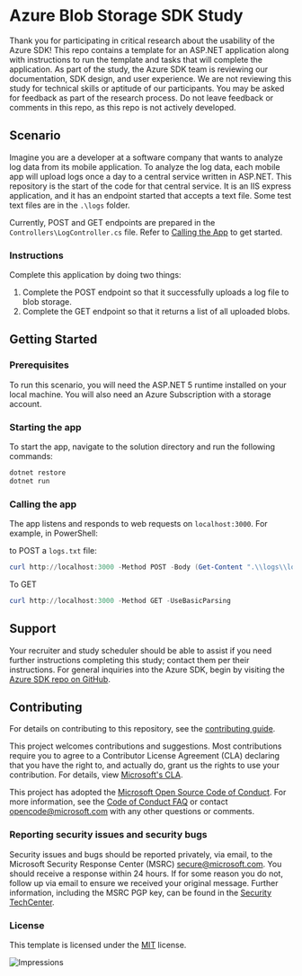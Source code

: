 ﻿# Azure Blob Storage SDK Study

Thank you for participating in critical research about the usability of the Azure SDK! This repo contains a template for an ASP.NET application along with instructions to run the template and tasks that will complete the application. As part of the study, the Azure SDK team is reviewing our documentation, SDK design, and user experience. We are not reviewing this study for technical skills or aptitude of our participants. You may be asked for feedback as part of the research process. Do not leave feedback or comments in this repo, as this repo is not actively developed.

## Scenario

Imagine you are a developer at a software company that wants to analyze log data from its mobile application. To analyze the log data, each mobile app will upload logs once a day to a central service written in ASP.NET. This repository is the start of the code for that central service. It is an IIS express application, and it has an endpoint started that accepts a text file. Some test text files are in the `.\logs` folder.

Currently, POST and GET endpoints are prepared in the `Controllers\LogController.cs` file. Refer to [Calling the App](#calling-the-app) to get started.

### Instructions

Complete this application by doing two things:

1. Complete the POST endpoint so that it successfully uploads a log file to blob storage.
2. Complete the GET endpoint so that it returns a list of all uploaded blobs.

## Getting Started

### Prerequisites

To run this scenario, you will need the ASP.NET 5 runtime installed on your local machine. You will also need an Azure Subscription with a storage account.

### Starting the app

To start the app, navigate to the solution directory and run the following commands:

```powershell
dotnet restore
dotnet run
```

### Calling the app

The app listens and responds to web requests on `localhost:3000`. For example, in PowerShell:

to POST a `logs.txt` file:

```powershell
curl http://localhost:3000 -Method POST -Body (Get-Content ".\\logs\\logs01.txt") -UseBasicParsing
```

To GET

```powershell
curl http://localhost:3000 -Method GET -UseBasicParsing
```

## Support

Your recruiter and study scheduler should be able to assist if you need further instructions completing this study; contact them per their instructions. For general inquiries into the Azure SDK, begin by visiting the [Azure SDK repo on GitHub](https://github.com/Azure/azure-sdk).

## Contributing

For details on contributing to this repository, see the [contributing guide](https://github.com/Azure-Samples/quickstart-storage-blobs-for-js/blob/main/CONTRIBUTING.md).

This project welcomes contributions and suggestions. Most contributions require you to agree to a Contributor License Agreement (CLA) declaring that you have the right to, and actually do, grant us the rights to use your contribution. For details, view [Microsoft's CLA](https://cla.microsoft.com).

This project has adopted the [Microsoft Open Source Code of Conduct](https://opensource.microsoft.com/codeofconduct/). For more information, see the [Code of Conduct FAQ](https://opensource.microsoft.com/codeofconduct/faq/) or contact [opencode@microsoft.com](mailto:opencode@microsoft.com) with any other questions or comments.

<!-- ### Community-->
### Reporting security issues and security bugs

Security issues and bugs should be reported privately, via email, to the Microsoft Security Response Center (MSRC) <secure@microsoft.com>. You should receive a response within 24 hours. If for some reason you do not, follow up via email to ensure we received your original message. Further information, including the MSRC PGP key, can be found in the [Security TechCenter](https://www.microsoft.com/msrc/faqs-report-an-issue).

### License

This template is licensed under the [MIT](https://github.com/Azure-Samples/quickstart-storage-blobs-for-js/blob/main/LICENSE.md) license.

![Impressions](https://azure-sdk-impressions.azurewebsites.net/api/impressions/quickstart-storage-blobs-for-js%2FREADME.png)